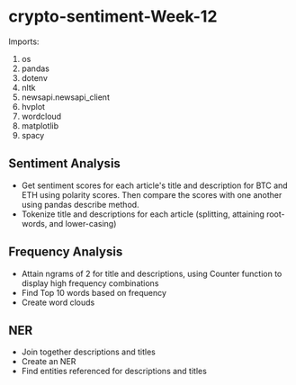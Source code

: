 # crypto-sentiment-Week-12
Imports:
1. os
2. pandas
3. dotenv
4. nltk
5. newsapi.newsapi_client
6. hvplot
7. wordcloud
8. matplotlib
9. spacy

## Sentiment Analysis
- Get sentiment scores for each article's title and description for BTC and ETH using polarity scores. Then compare the scores with one another using pandas describe method.
- Tokenize title and descriptions for each article (splitting, attaining root-words, and lower-casing)

## Frequency Analysis
- Attain ngrams of 2 for title and descriptions, using Counter function to display high frequency combinations
- Find Top 10 words based on frequency
- Create word clouds

## NER
- Join together descriptions and titles
- Create an NER
- Find entities referenced for descriptions and titles
